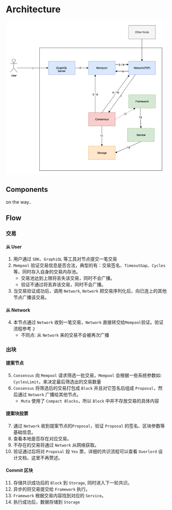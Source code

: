 # Architecture

![](./static/muta_arch.png)

## Components
on the way..

## Flow
### 交易
#### 从 User

1. 用户通过 `SDK`、`GraphiQL` 等工具对节点提交一笔交易
2. `Mempool` 验证交易信息是否合法，典型的有：交易签名、`TimeoutGap`、`Cycles` 等，同时存入自身的交易内存池。
    - 交易池达到上限将丢失该交易，同时不会广播。
    - 验证不通过将丢弃该交易，同时不会广播。
3. 当交易验证成功后，调用 `Network`, `Network` 把交易序列化后，向已连上的其他节点广播该交易。

#### 从 Network 
4. 本节点通过 `Network` 收到一笔交易，`Network` 直接转交给`Mempool`验证。验证流程参考 `2`
    - 不同点: 从 `Network` 来的交易不会被再次广播

### 出块
#### 提案节点

5. `Consensus` 向 `Mempool` 请求筛选一批交易，`Mempool` 会根据一些系统参数如: `CyclesLimit`，来决定最后筛选出的交易数量
6. `Consensus` 将筛选后的交易打包成 `Block` 并且对它签名后组成 `Proposal`，然后通过 `Network` 广播给其他节点。
    - `Muta` 使用了 `Compact Blocks`，所以 `Block` 中并不存放交易的具体内容

#### 提案块投票
7. 通过 `Network` 收到提案节点的`Proposal`，验证 `Proposal` 的签名、区块参数等基础信息。
8. 查看本地是否存在对应交易。
9. 不存在的交易将通过 `Network` 从网络获取。
10. 验证通过后将对 `Proposal` 投 `Yes` 票，详细的共识流程可以查看 `Overlord` 设计文档，这里不再赘述。

#### Commit 区块
11. 存储共识成功后的 `Block` 到 `Storage`, 同时进入下一轮共识。
12. 异步的将交易提交给 `Framework` 执行。
13. `Framework` 根据交易内容找到对应的 `Service`。
14. 执行成功后，数据存储到 `Storage`
